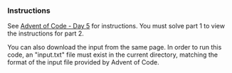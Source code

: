 ### Instructions

See [Advent of Code - Day 5](https://adventofcode.com/2023/day/5) for instructions. You must solve part 1 to view the instructions for part 2.

You can also download the input from the same page. In order to run this code, an "input.txt" file must exist in the current directory, matching the format of the input file provided by Advent of Code.

